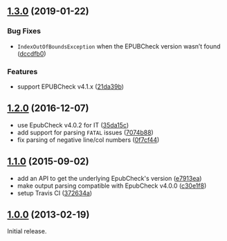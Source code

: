 <a name="1.3.0"></a>
## [1.3.0](https://github.com/daisy/epubcheck-invoker/compare/v1.2.0...v1.3.0) (2019-01-22)

### Bug Fixes

* `IndexOutOfBoundsException` when the EPUBCheck version wasn’t found ([dccdfb0](https://github.com/daisy/epubcheck-invoker/commit/dccdfb0))

### Features

* support EPUBCheck v4.1.x ([21da39b](https://github.com/daisy/epubcheck-invoker/commit/21da39b))

<a name="1.2.0"></a>
## [1.2.0](https://github.com/daisy/epubcheck-invoker/compare/v1.1.0...v1.2.0) (2016-12-07)

* use EpubCheck v4.0.2 for IT ([35da15c](https://github.com/daisy/epubcheck-invoker/commit/35da15c))
* add support for parsing `FATAL` issues ([7074b88](https://github.com/daisy/epubcheck-invoker/commit/7074b88))
* fix parsing of negative line/col numbers ([0f7cf44](https://github.com/daisy/epubcheck-invoker/commit/0f7cf44))

<a name="1.1.0"></a>
## [1.1.0](https://github.com/daisy/epubcheck-invoker/compare/v1.0.0...v1.1.0) (2015-09-02)

* add an API to get the underlying EpubCheck's version ([e7913ea](https://github.com/daisy/epubcheck-invoker/commit/e7913ea))
* make output parsing compatible with EpubCheck v4.0.0 ([c30e1f8](https://github.com/daisy/epubcheck-invoker/commit/c30e1f8))
* setup Travis CI ([372634a](https://github.com/daisy/epubcheck-invoker/commit/372634a))

<a name="1.0.0"></a>
## [1.0.0](https://github.com/daisy/epubcheck-invoker/compare/0ec3d9e...v1.0.0) (2013-02-19)

Initial release.